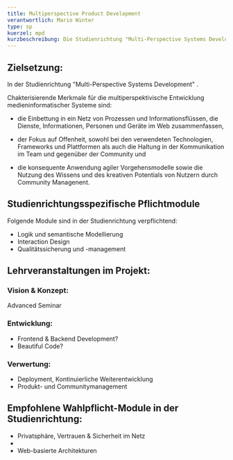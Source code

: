 ```yaml
---
title: Multiperspective Product Development
verantwortlich: Mario Winter
type: sp
kuerzel: mpd
kurzbeschreibung: Die Studienrichtung "Multi-Perspective Systems Development" bereitet die Studierenden auf die für Projekte der Medieninformatik typische Heterogenität vor, welche von der methodologischen über die technologische bis hin zur sozio-technischen und ökonomischen Komponente reicht. In jeder dieser Komponenten treffen Stakeholder mit jeweils eigenen Perspektiven aufeinander, die durch ihre Fachsprache, Methoden und Techniken sowie entsprechende Fähigkeiten, Verantwortlichkeiten und Kompetenzen definiert werden. Die Schnittstellen zwischen den Perspektiven sind in der Regel nicht offensichtlich, weil das Wissen in jeder auf unterschiedliche Weise dargestellt wird.  Die Studieninhalte sind daher integrativ und breit angelegt und berücksichtigen dabei die jeweiligen sozialen, technologischen und ökonomischen Rahmenbedingungen. Studienziel ist die Qualifikation zur Arbeit in und Führung von solchen Projekten auf breiter wissenschaftlicher Grundlage.  
---
```


## Zielsetzung:

In der Studienrichtung "Multi-Perspective Systems Development" . 

Chakterisierende Merkmale für die multiperspektivische Entwicklung medieninformatischer Systeme sind:

- die Einbettung in ein Netz von Prozessen und Informationsflüssen, die Dienste, Informationen, Personen und Geräte im Web zusammenfassen,

- der Fokus auf Offenheit, sowohl bei den verwendeten Technologien, Frameworks und Plattformen als auch die Haltung in der Kommunikation im Team und gegenüber der Community und

- die konsequente Anwendung agiler Vorgehensmodelle sowie die Nutzung des Wissens und des kreativen Potentials von Nutzern durch Community Managenent. 


## Studienrichtungsspezifische Pflichtmodule
Folgende Module sind in der Studienrichtung verpflichtend: 
<!-- MW: 3 Module mit je 6 cp -->
* Logik und semantische Modellierung
* Interaction Design
* Qualitätssicherung und -management

## Lehrveranstaltungen im Projekt:

### Vision & Konzept:
Advanced Seminar

### Entwicklung:
- Frontend & Backend Development?
- Beautiful Code?

### Verwertung:
- Deployment, Kontinuierliche Weiterentwicklung
- Produkt- und Communitymanagement

## Empfohlene Wahlpflicht-Module in der Studienrichtung:
- Privatsphäre, Vertrauen & Sicherheit im Netz
- 
- Web-basierte Architekturen

